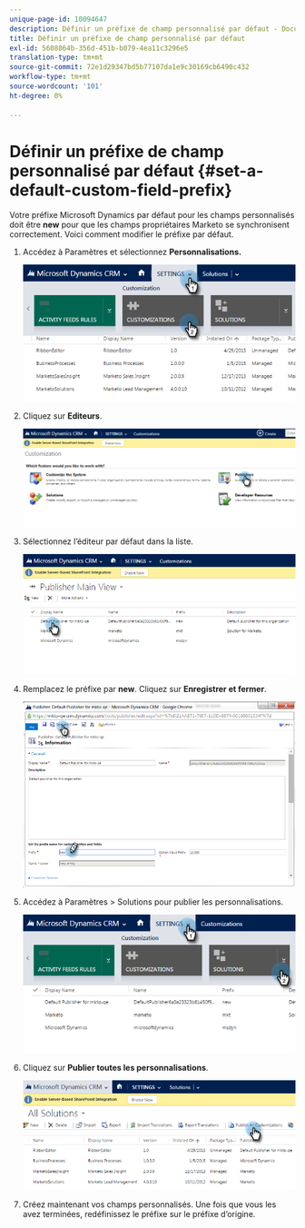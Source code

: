 ```yaml
---
unique-page-id: 10094647
description: Définir un préfixe de champ personnalisé par défaut - Documents Marketo - Documentation du produit
title: Définir un préfixe de champ personnalisé par défaut
exl-id: 5608864b-356d-451b-b079-4ea11c3296e5
translation-type: tm+mt
source-git-commit: 72e1d29347bd5b77107da1e9c30169cb6490c432
workflow-type: tm+mt
source-wordcount: '101'
ht-degree: 0%

---
```


# Définir un préfixe de champ personnalisé par défaut {#set-a-default-custom-field-prefix}

Votre préfixe Microsoft Dynamics par défaut pour les champs personnalisés doit être **new** pour que les champs propriétaires Marketo se synchronisent correctement. Voici comment modifier le préfixe par défaut.

1. Accédez à Paramètres et sélectionnez **Personnalisations.**

   ![](assets/image2015-10-9-11-3a18-3a8.png)

1. Cliquez sur **Editeurs**.

   ![](assets/image2015-10-9-11-3a19-3a39.png)

1. Sélectionnez l’éditeur par défaut dans la liste.

   ![](assets/image2015-10-9-11-3a2-3a45.png)

1. Remplacez le préfixe par **new**. Cliquez sur **Enregistrer et fermer**.

   ![](assets/image2015-10-9-11-3a9-3a17.png)

1. Accédez à Paramètres > Solutions pour publier les personnalisations.

   ![](assets/image2015-10-9-11-3a12-3a43.png)

1. Cliquez sur **Publier toutes les personnalisations**.

   ![](assets/image2015-10-9-11-3a14-3a42.png)

1. Créez maintenant vos champs personnalisés. Une fois que vous les avez terminées, redéfinissez le préfixe sur le préfixe d’origine.
